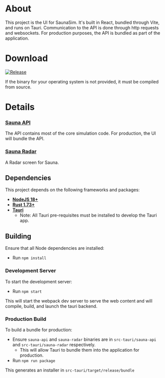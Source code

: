 # About
This project is the UI for SaunaSim. It's built in React, bundled through Vite, and runs on Tauri. Communication to the API is done through http requests and websockets. For production purposes, the API is bundled as part of the application.

# Download
[![Release](https://img.shields.io/github/v/release/Sauna-ATC-Training-Simulator/sauna-ui?include_prereleases&style=for-the-badge)][1]

If the binary for your operating system is not provided, it must be compiled from source.

[1]: https://github.com/Sauna-ATC-Training-Simulator/sauna-ui/releases/latest

# Details
### [Sauna API](https://github.com/Sauna-ATC-Training-Simulator/sauna-api)
The API contains most of the core simulation code. For production, the UI will bundle the API.

### [Sauna Radar](https://github.com/caspianmerlin/sauna-radar)
A Radar screen for Sauna.

## Dependencies
This project depends on the following frameworks and packages:
- **[NodeJS 18+](https://nodejs.org/en/)**
- **[Rust 1.73+](https://www.rust-lang.org/)**
- **[Tauri](https://tauri.app/v1/guides/getting-started/prerequisites)**
  - Note: All Tauri pre-requisites must be installed to develop the Tauri app.

## Building
Ensure that all Node dependencies are installed:
- Run `npm install`

### Development Server
To start the development server:
- Run `npm start`

This will start the webpack dev server to serve the web content and will compile, build, and launch the tauri backend.

### Production Build
To build a bundle for production:
- Ensure `sauna-api` and `sauna-radar` binaries are in `src-tauri/sauna-api` and `src-tauri/sauna-radar` respectively.
  - This will allow Tauri to bundle them into the application for production.
- Run `npm run package`

This generates an installer in `src-tauri/target/release/bundle`